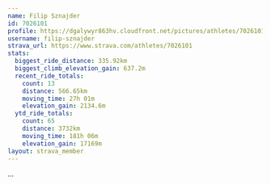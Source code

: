 ```yaml
---
name: Filip Sznajder
id: 7026101
profile: https://dgalywyr863hv.cloudfront.net/pictures/athletes/7026101/2123836/17/large.jpg
username: filip-sznajder
strava_url: https://www.strava.com/athletes/7026101
stats:
  biggest_ride_distance: 335.92km
  biggest_climb_elevation_gain: 637.2m
  recent_ride_totals:
    count: 13
    distance: 566.65km
    moving_time: 27h 01m
    elevation_gain: 2134.6m
  ytd_ride_totals:
    count: 65
    distance: 3732km
    moving_time: 181h 06m
    elevation_gain: 17169m
layout: strava_member
--- 
```

...
